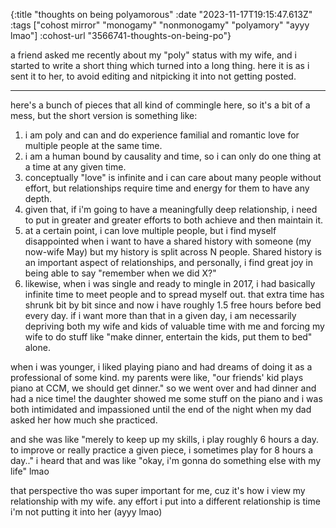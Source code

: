 {:title "thoughts on being polyamorous"
 :date "2023-11-17T19:15:47.613Z"
 :tags ["cohost mirror" "monogamy" "nonmonogamy" "polyamory" "ayyy lmao"]
 :cohost-url "3566741-thoughts-on-being-po"}

a friend asked me recently about my "poly" status with my wife, and i started to write a short thing which turned into a long thing. here it is as i sent it to her, to avoid editing and nitpicking it into not getting posted.

---

here's a bunch of pieces that all kind of commingle here, so it's a bit of a mess, but the short version is something like:

1. i am poly and can and do experience familial and romantic love for multiple people at the same time.
2. i am a human bound by causality and time, so i can only do one thing at a time at any given time.
3. conceptually "love" is infinite and i can care about many people without effort, but relationships require time and energy for them to have any depth.
4. given that, if i'm going to have a meaningfully deep relationship, i need to put in greater and greater efforts to both achieve and then maintain it.
5. at a certain point, i can love multiple people, but i find myself disappointed when i want to have a shared history with someone (my now-wife May) but my history is split across N people. Shared history is an important aspect of relationships, and personally, i find great joy in being able to say "remember when we did X?"
6. likewise, when i was single and ready to mingle in 2017, i had basically infinite time to meet people and to spread myself out. that extra time has shrunk bit by bit since and now i have roughly 1.5 free hours before bed every day. if i want more than that in a given day, i am necessarily depriving both my wife and kids of valuable time with me and forcing my wife to do stuff like "make dinner, entertain the kids, put them to bed" alone.

when i was younger, i liked playing piano and had dreams of doing it as a professional of some kind. my parents were like, "our friends' kid plays piano at CCM, we should get dinner." so we went over and had dinner and had a nice time! the daughter showed me some stuff on the piano and i was both intimidated and impassioned until the end of the night when my dad asked her how much she practiced.

and she was like "merely to keep up my skills, i play roughly 6 hours a day. to improve or really practice a given piece, i sometimes play for 8 hours a day.." i heard that and was like "okay, i'm gonna do something else with my life" lmao

that perspective tho was super important for me, cuz it's how i view my relationship with my wife. any effort i put into a different relationship is time i'm not putting it into her (ayyy lmao)
